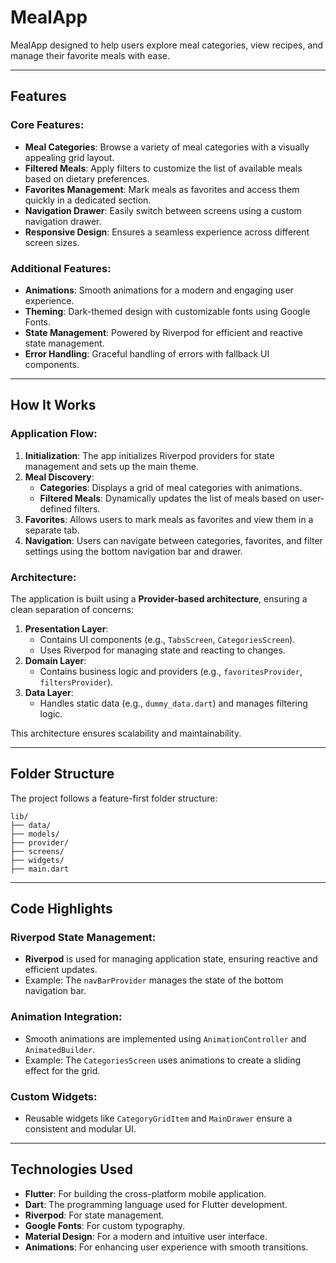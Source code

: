 # MealApp

MealApp designed to help users explore meal categories, view recipes, and manage their favorite meals with ease.

---

## Features

### Core Features:
- **Meal Categories**: Browse a variety of meal categories with a visually appealing grid layout.
- **Filtered Meals**: Apply filters to customize the list of available meals based on dietary preferences.
- **Favorites Management**: Mark meals as favorites and access them quickly in a dedicated section.
- **Navigation Drawer**: Easily switch between screens using a custom navigation drawer.
- **Responsive Design**: Ensures a seamless experience across different screen sizes.

### Additional Features:
- **Animations**: Smooth animations for a modern and engaging user experience.
- **Theming**: Dark-themed design with customizable fonts using Google Fonts.
- **State Management**: Powered by Riverpod for efficient and reactive state management.
- **Error Handling**: Graceful handling of errors with fallback UI components.

---

## How It Works

### Application Flow:
1. **Initialization**: The app initializes Riverpod providers for state management and sets up the main theme.
2. **Meal Discovery**:
    - **Categories**: Displays a grid of meal categories with animations.
    - **Filtered Meals**: Dynamically updates the list of meals based on user-defined filters.
3. **Favorites**: Allows users to mark meals as favorites and view them in a separate tab.
4. **Navigation**: Users can navigate between categories, favorites, and filter settings using the bottom navigation bar and drawer.

### Architecture:
The application is built using a **Provider-based architecture**, ensuring a clean separation of concerns:
1. **Presentation Layer**:
    - Contains UI components (e.g., `TabsScreen`, `CategoriesScreen`).
    - Uses Riverpod for managing state and reacting to changes.
2. **Domain Layer**:
    - Contains business logic and providers (e.g., `favoritesProvider`, `filtersProvider`).
3. **Data Layer**:
    - Handles static data (e.g., `dummy_data.dart`) and manages filtering logic.

This architecture ensures scalability and maintainability.

---

## Folder Structure

The project follows a feature-first folder structure:

```
lib/
├── data/                
├── models/                
├── provider/              
├── screens/               
├── widgets/               
├── main.dart              
```

---

## Code Highlights

### Riverpod State Management:
- **Riverpod** is used for managing application state, ensuring reactive and efficient updates.
- Example: The `navBarProvider` manages the state of the bottom navigation bar.

### Animation Integration:
- Smooth animations are implemented using `AnimationController` and `AnimatedBuilder`.
- Example: The `CategoriesScreen` uses animations to create a sliding effect for the grid.

### Custom Widgets:
- Reusable widgets like `CategoryGridItem` and `MainDrawer` ensure a consistent and modular UI.

---

## Technologies Used

- **Flutter**: For building the cross-platform mobile application.
- **Dart**: The programming language used for Flutter development.
- **Riverpod**: For state management.
- **Google Fonts**: For custom typography.
- **Material Design**: For a modern and intuitive user interface.
- **Animations**: For enhancing user experience with smooth transitions.